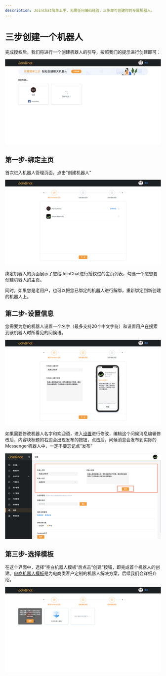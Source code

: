 ```yaml
---
description: JoinChat简单上手，无需任何编码经验，三步即可创建你的专属机器人。
---
```


# 三步创建一个机器人

完成授权后，我们将进行一个创建机器人的引导，按照我们的提示进行创建即可：

![&#x673A;&#x5668;&#x4EBA;&#x7BA1;&#x7406;&#x9875;&#x9762;](../.gitbook/assets/image%20%281%29.png)

## 第一步-绑定主页

首次进入机器人管理页面，点击“创建机器人“

![&#x7ED1;&#x5B9A;&#x673A;&#x5668;&#x4EBA;](../.gitbook/assets/image%20%2857%29.png)

绑定机器人的页面展示了您给JoinChat进行授权过的主页列表，勾选一个您想要创建机器人的主页。

同时，如果您是老用户，也可以把您已绑定的机器人进行解绑，重新绑定到新创建的机器人上。

## 第二步-设置信息

您需要为您的机器人设置一个名字（最多支持20个中文字符）和设置用户在搜索到该机器人时所看见的问候语。

![&#x8BBE;&#x7F6E;&#x57FA;&#x7840;&#x4FE1;&#x606F;](../.gitbook/assets/image%20%2848%29.png)

如果需要修改机器人名字和欢迎语，进入[设置](../general-function/she-zhi.md)进行修改，编辑这个问候消息编辑修改后，内容块标题的右边会出现发布的按钮，点击后，问候消息会发布到实际的Messenger机器人中，一定不要忘记点“发布”

![&#x4FEE;&#x6539;&#x673A;&#x5668;&#x4EBA;&#x57FA;&#x7840;&#x4FE1;&#x606F;](../.gitbook/assets/image%20%2835%29.png)

## 第三步-选择模板

在这个界面中，选择“空白机器人模板“后点击“创建”按钮，即完成首个机器人的创建。[电商机器人模板](../advanced-functions/dian-shang-guan-li-1.md)是为电商类客户定制的机器人解决方案，后续我们会详细介绍。

![&#x9009;&#x62E9;&#x6A21;&#x677F;](../.gitbook/assets/image%20%2822%29.png)



